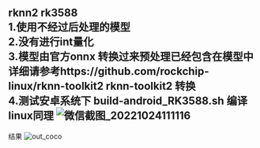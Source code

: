 rknn2 rk3588   
1.使用不经过后处理的模型  
2.没有进行int量化  
3.模型由官方onnx 转换过来预处理已经包含在模型中 详细请参考https://github.com/rockchip-linux/rknn-toolkit2 rknn-toolkit2 转换  
4.测试安卓系统下 build-android_RK3588.sh 编译 linux同理
![微信截图_20221024111116](https://user-images.githubusercontent.com/37204571/197441443-f0c49d82-7028-420a-af6e-7a8eb191f9f7.png)
----------------------------------------------------------------------------------------------------------------------------
结果
![out_coco](https://user-images.githubusercontent.com/37204571/197457233-9a93ca33-6629-48bc-8fdf-6720930c144c.jpg)
